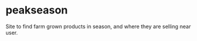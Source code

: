 peakseason
==========

Site to find farm grown products in season, and where they are selling near user.
